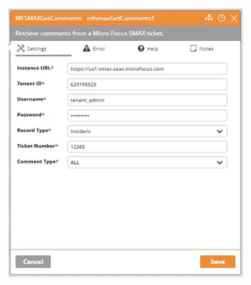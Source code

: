 <img src="https://raw.githubusercontent.com/Ayehu/custom-activities/master/Micro%20Focus%20SMAX/MFSMAXGetComments/screenshot.jpg">
